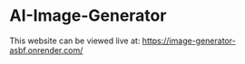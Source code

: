# AI-Image-Generator
This website can be viewed live at: https://image-generator-asbf.onrender.com/
